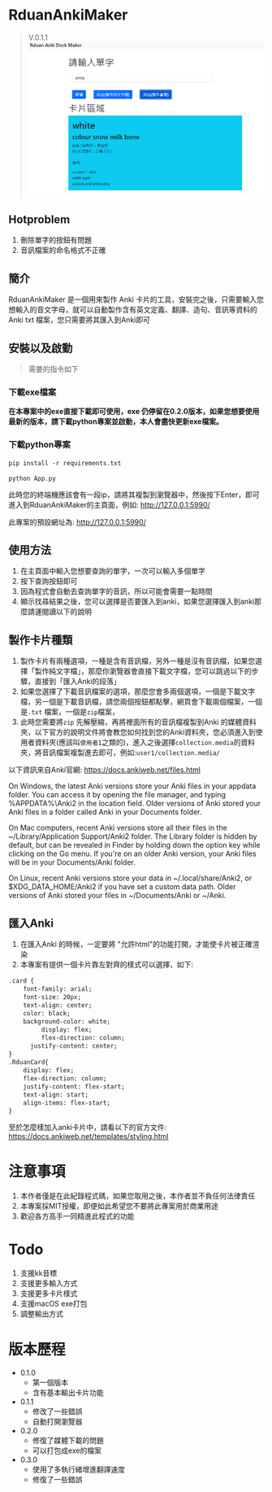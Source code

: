 # RduanAnkiMaker 
> V.0.1.1
![alt text](https://raw.githubusercontent.com/Rduanchen/RduanAnkiMaker/main/image.png)

## Hotproblem
1. 刪除單字的按鈕有問題
2. 音訊檔案的命名格式不正確

## 簡介
RduanAnkiMaker 是一個用來製作 Anki 卡片的工具，安裝完之後，只需要輸入您想輸入的音文字母，就可以自動製作含有英文定義、翻譯、造句、音訊等資料的 Anki txt 檔案，您只需要將其匯入到Anki即可

## 安裝以及啟動
>需要的指令如下
### 下載exe檔案
**在本專案中的exe直接下載即可使用，exe 仍停留在0.2.0版本，如果您想要使用最新的版本，請下載python專案並啟動，本人會盡快更新exe檔案。**


### 下載python專案
```
pip install -r requirements.txt
```
```
python App.py
```


此時您的終端機應該會有一段ip，請將其複製到瀏覽器中，然後按下Enter，即可進入到RduanAnkiMaker的主頁面，例如: http://127.0.0.1:5990/

此專案的預設網址為: http://127.0.0.1:5990/


## 使用方法
1. 在主頁面中輸入您想要查詢的單字，一次可以輸入多個單字
2. 按下查詢按鈕即可
3. 因為程式會自動去查詢單字的音訊，所以可能會需要一點時間
4. 顯示找尋結果之後，您可以選擇是否要匯入到anki，如果您選擇匯入到anki那麼請運閱讀以下的說明

## 製作卡片種類
1. 製作卡片有兩種選項，一種是含有音訊檔，另外一種是沒有音訊檔，如果您選擇「製作純文字檔｣，那麼你瀏覽器會直接下載文字檔，您可以跳過以下的步驟，直接到「匯入Anki的段落」
2. 如果您選擇了下載音訊檔案的選項，那麼您會多兩個選項，一個是下載文字檔，另一個是下載音訊檔，請您兩個按鈕都點擊，網頁會下載兩個檔案，一個是`.txt` 檔案，一個是`zip`檔案，
3. 此時您需要將`zip` 先解壓縮，再將裡面所有的音訊檔複製到Anki 的媒體資料夾，以下官方的說明文件將會教您如何找到您的Anki資料夾，您必須進入到使用者資料夾(應該叫`使用者1`之類的)，進入之後選擇`collection.media`的資料夾，將音訊檔案複製進去即可，例如:`user1/collection.media/`

以下資訊來自Anki官網:
https://docs.ankiweb.net/files.html

On Windows, the latest Anki versions store your Anki files in your appdata folder. You can access it by opening the file manager, and typing %APPDATA%\Anki2 in the location field. Older versions of Anki stored your Anki files in a folder called Anki in your Documents folder.

On Mac computers, recent Anki versions store all their files in the ~/Library/Application Support/Anki2 folder. The Library folder is hidden by default, but can be revealed in Finder by holding down the option key while clicking on the Go menu. If you're on an older Anki version, your Anki files will be in your Documents/Anki folder.

On Linux, recent Anki versions store your data in ~/.local/share/Anki2, or $XDG_DATA_HOME/Anki2 if you have set a custom data path. Older versions of Anki stored your files in ~/Documents/Anki or ~/Anki.



## 匯入Anki
1. 在匯入Anki 的時候，一定要將 "允許html"的功能打開，才能使卡片被正確渲染
2. 本專案有提供一個卡片靠左對齊的樣式可以選擇，如下:
```
.card {
    font-family: arial;
    font-size: 20px;
    text-align: center;
    color: black;
    background-color: white;
		 display: flex;
		 flex-direction: column;
	  justify-content: center;
}
.RduanCard{
	display: flex;
	flex-direction: column;
	justify-content: flex-start;
	text-align: start;
	align-items: flex-start;
}
```
至於怎麼樣加入anki卡片中，請看以下的官方文件:
https://docs.ankiweb.net/templates/styling.html



# 注意事項
1. 本作者僅是在此紀錄程式碼，如果您取用之後，本作者並不負任何法律責任
2. 本專案採MIT授權，即便如此希望您不要將此專案用於商業用途
3. 歡迎各方高手一同精進此程式的功能
   

# Todo
1. 支援kk音標
2. 支援更多輸入方式
3. 支援更多卡片樣式
4. 支援macOS exe打包
5. 調整輸出方式

# 版本歷程
* 0.1.0
  * 第一個版本
  * 含有基本輸出卡片功能
* 0.1.1
  * 修改了一些錯誤
  * 自動打開瀏覽器
* 0.2.0
  * 修復了媒體下載的問題
  * 可以打包成exe的檔案
* 0.3.0
  * 使用了多執行緒增進翻譯速度
  * 修復了一些錯誤
